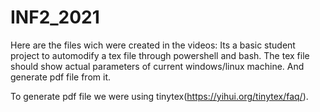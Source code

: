 # INF2_2021
Here are the files wich were created in the videos:
Its a basic student project to automodify a tex file through powershell and bash.
The tex file should show actual parameters of current windows/linux machine.
And generate pdf file from it.

To generate pdf file we were using tinytex(https://yihui.org/tinytex/faq/).

